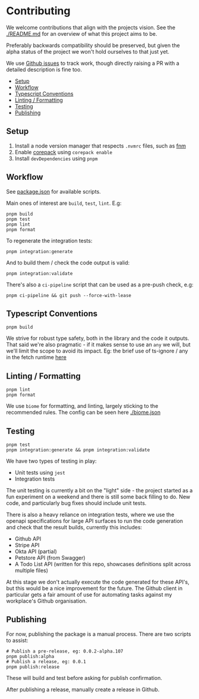 # Contributing

We welcome contributions that align with the projects vision. See the
[./README.md](./README.md) for an overview of what this project aims to be.

Preferably backwards compatibility should be preserved, but given the alpha
status of the project we won't hold ourselves to that just yet.

We use [Github issues][github-issues] to track work, though directly raising a
PR with a detailed description is fine too.

[github-issues]: https://github.com/mnahkies/openapi-code-generator/issues

<!-- toc -->

* [Setup](#setup)
* [Workflow](#workflow)
* [Typescript Conventions](#typescript-conventions)
* [Linting / Formatting](#linting--formatting)
* [Testing](#testing)
* [Publishing](#publishing)

<!-- tocstop -->

## Setup

1. Install a node version manager that respects `.nvmrc` files, such as
   [fnm](https://github.com/Schniz/fnm)
2. Enable [corepack](https://nodejs.org/api/corepack.html) using `corepack
   enable`
3. Install `devDependencies` using `pnpm`

## Workflow

See [package.json](./package.json) for available scripts.

Main ones of interest are `build`, `test`, `lint`. E.g:

```shell
pnpm build
pnpm test
pnpm lint
pnpm format
```

To regenerate the integration tests:

```shell
pnpm integration:generate
```

And to build them / check the code output is valid:

```shell
pnpm integration:validate
```

There's also a `ci-pipeline` script that can be used as a pre-push check, e.g:

```shell
pnpm ci-pipeline && git push --force-with-lease
```

## Typescript Conventions

```shell
pnpm build
```

We strive for robust type safety, both in the library and the code it outputs.
That said we're also pragmatic - if it makes sense to use an `any` we will, but
we'll limit the scope to avoid its impact. Eg: the brief use of ts-ignore / any
in the fetch runtime [here][ts-ignore-example]

[ts-ignore-example]: https://github.com/mnahkies/openapi-code-generator/blob/10d7300b48f8eeb82170207a4a61b75b91674f08/packages/typescript-fetch-runtime/src/main.ts#L121-L125

## Linting / Formatting

```shell
pnpm lint
pnpm format
```

We use `biome` for formatting, and linting, largely sticking to the recommended rules.
The config can be seen here [./biome.json](./biome.json)

## Testing

```shell
pnpm test
pnpm integration:generate && pnpm integration:validate
```

We have two types of testing in play:

* Unit tests using `jest`
* Integration tests

The unit testing is currently a bit on the "light" side - the project started
as a fun experiment on a weekend and there is still some back filling to do.
New code, and particularly bug fixes should include unit tests.

There is also a heavy reliance on integration tests, where we use the openapi
specifications for large API surfaces to run the code generation and check that
the result builds, currently this includes:

* Github API
* Stripe API
* Okta API (partial)
* Petstore API (from Swagger)
* A Todo List API (written for this repo, showcases definitions split across
  multiple files)

At this stage we don't actually execute the code generated for these API's, but
this would be a nice improvement for the future. The Github client in
particular gets a fair amount of use for automating tasks against my
workplace's Github organisation.

## Publishing

For now, publishing the package is a manual process. There are two scripts to
assist:

```shell
# Publish a pre-release, eg: 0.0.2-alpha.107
pnpm publish:alpha
# Publish a release, eg: 0.0.1
pnpm publish:release
```

These will build and test before asking for publish confirmation.

After publishing a release, manually create a release in Github.
